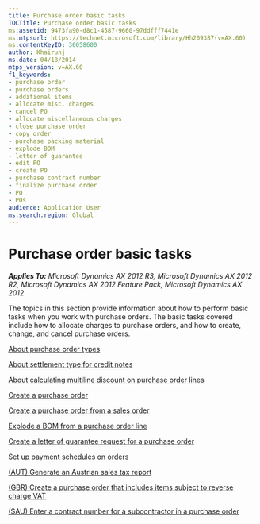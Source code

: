 ```yaml
---
title: Purchase order basic tasks
TOCTitle: Purchase order basic tasks
ms:assetid: 9473fa90-d8c1-4587-9660-97ddfff7441e
ms:mtpsurl: https://technet.microsoft.com/library/Hh209387(v=AX.60)
ms:contentKeyID: 36058600
author: Khairunj
ms.date: 04/18/2014
mtps_version: v=AX.60
f1_keywords:
- purchase order
- purchase orders
- additional items
- allocate misc. charges
- cancel PO
- allocate miscellaneous charges
- close purchase order
- copy order
- purchase packing material
- explode BOM
- letter of guarantee
- edit PO
- create PO
- purchase contract number
- finalize purchase order
- PO
- POs
audience: Application User
ms.search.region: Global
---
```


# Purchase order basic tasks 


_**Applies To:** Microsoft Dynamics AX 2012 R3, Microsoft Dynamics AX 2012 R2, Microsoft Dynamics AX 2012 Feature Pack, Microsoft Dynamics AX 2012_

The topics in this section provide information about how to perform basic tasks when you work with purchase orders. The basic tasks covered include how to allocate charges to purchase orders, and how to create, change, and cancel purchase orders.

[About purchase order types](about-purchase-order-types.md)

[About settlement type for credit notes](about-settlement-type-for-credit-notes.md)

[About calculating multiline discount on purchase order lines](about-calculating-multiline-discount-on-purchase-order-lines.md)

[Create a purchase order](create-a-purchase-order.md)

[Create a purchase order from a sales order](create-a-purchase-order-from-a-sales-order.md)

[Explode a BOM from a purchase order line](explode-a-bom-from-a-purchase-order-line.md)

[Create a letter of guarantee request for a purchase order](create-a-letter-of-guarantee-request-for-a-purchase-order.md)

[Set up payment schedules on orders](set-up-payment-schedules-on-orders.md)

[(AUT) Generate an Austrian sales tax report](aut-generate-an-austrian-sales-tax-report.md)

[(GBR) Create a purchase order that includes items subject to reverse charge VAT](gbr-create-a-purchase-order-that-includes-items-subject-to-reverse-charge-vat.md)

[(SAU) Enter a contract number for a subcontractor in a purchase order](sau-enter-a-contract-number-for-a-subcontractor-in-a-purchase-order.md)

  


